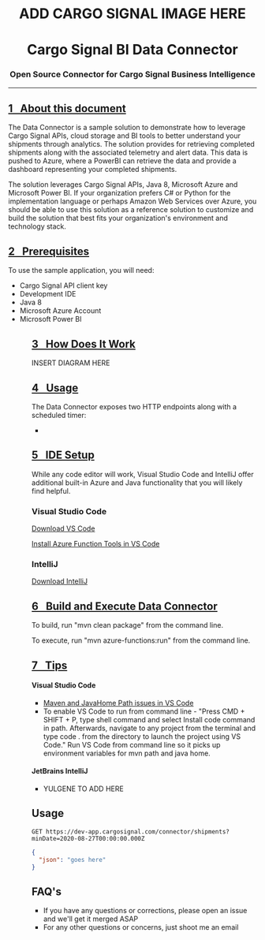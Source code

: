 
<h1 align="center">ADD CARGO SIGNAL IMAGE HERE</h1>
<h1 align="center">Cargo Signal BI Data Connector</h1>

<h3 align="center">
Open Source Connector for Cargo Signal Business Intelligence
</h3>

<hr/>

<h2><a href="#id1">1&nbsp;&nbsp;&nbsp;About this document</a></h2>
  <p>The Data Connector is a sample solution to demonstrate how to leverage Cargo Signal APIs, cloud storage and BI tools to better understand your shipments through analytics.  The solution provides for retrieving completed shipments along with the associated telemetry and alert data. This data is pushed to Azure, where a PowerBI can retrieve the data and provide a dashboard representing your completed shipments.</p>
  <p>The solution leverages Cargo Signal APIs, Java 8, Microsoft Azure and Microsoft Power BI.  If your organization prefers C# or Python for the implementation language or perhaps Amazon Web Services over Azure, you should be able to use this solution as a reference solution to customize and build the solution that best fits your organization's environment and technology stack.</p>

<h2><a href="#id2">2&nbsp;&nbsp;&nbsp;Prerequisites</a></h2>
  <p>To use the sample application, you will need:</p>
  <ul>
    <li>Cargo Signal API client key</li>
    <li>Development IDE</li>
    <li>Java 8</li>
    <li>Microsoft Azure Account</li>
    <li>Microsoft Power BI</li>
  <ul>

<h2><a href="#id3">3&nbsp;&nbsp;&nbsp;How Does It Work</a></h2>
  <p>INSERT DIAGRAM HERE</p>

<h2><a href="#id4">4&nbsp;&nbsp;&nbsp;Usage</a></h2>
  <p>The Data Connector exposes two HTTP endpoints along with a scheduled timer:</p>
  <ul>
    <li></li>
  </ul>

<h2><a href="#id5">5&nbsp;&nbsp;&nbsp;IDE Setup</a></h2>
  <p>While any code editor will work, Visual Studio Code and IntelliJ offer additional built-in Azure and Java functionality that you will likely find helpful.</p>
  <h3>Visual Studio Code</h3> <p><a href="https://code.visualstudio.com/download">Download VS Code</a></p>
  <p><a href="https://docs.microsoft.com/en-us/azure/azure-functions/functions-run-local?tabs=macos%2Ccsharp%2Cbash#v2">Install Azure Function Tools in VS Code</a></p>
  <h3>IntelliJ </h3><p><a href="https://www.jetbrains.com/idea/download/">Download IntelliJ</a></p>

<h2><a href="#id6">6&nbsp;&nbsp;&nbsp;Build and Execute Data Connector</a></h2>
<p>To build, run "mvn clean package" from the command line.</p>
<p>To execute, run "mvn azure-functions:run" from the command line. </p>

<h2><a href="#id7">7&nbsp;&nbsp;&nbsp;Tips</a></h2>
<h4>Visual Studio Code</h4>
<ul>
  <li><a href="https://github.com/microsoft/azure-tools-for-java/wiki/FAQ">Maven and JavaHome Path issues in VS Code</a></li>
  <li>To enable VS Code to run from command line - "Press CMD + SHIFT + P, type shell command and select Install code command in path. Afterwards, navigate to any project from the terminal and type code . from the directory to launch the project using VS Code."  Run VS Code from command line so it picks up environment variables for mvn path and java home.</li>
</ul>
<h4>JetBrains IntelliJ</h4>
<ul>
  <li>YULGENE TO ADD HERE</li>
</ul>


## Usage

```http
GET https://dev-app.cargosignal.com/connector/shipments?minDate=2020-08-27T00:00:00.000Z
```

```json
{
  "json": "goes here"
}
```


## FAQ's

* If you have any questions or corrections, please open an issue and we'll get it merged ASAP
* For any other questions or concerns, just shoot me an email
